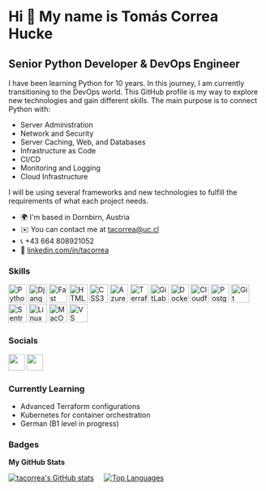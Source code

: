 Hi 👋 My name is Tomás Correa Hucke
==========================================================================================================================================

Senior Python Developer & DevOps Engineer
-----------------------------------------

I have been learning Python for 10 years. In this journey, I am currently transitioning to the DevOps world. This GitHub profile is my way to explore new technologies and gain different skills. The main purpose is to connect Python with:

- Server Administration
- Network and Security
- Server Caching, Web, and Databases
- Infrastructure as Code
- CI/CD
- Monitoring and Logging
- Cloud Infrastructure

I will be using several frameworks and new technologies to fulfill the requirements of what each project needs.

* 🌍  I'm based in Dornbirn, Austria
* ✉️  You can contact me at [tacorrea@uc.cl](mailto:tacorrea@uc.cl)
* 📞  +43 664 808921052
* 🔗  [linkedin.com/in/tacorrea](https://www.linkedin.com/in/tacorrea)

### Skills

<p align="left">
<a href="https://www.python.org/" target="_blank" rel="noreferrer"><img src="https://raw.githubusercontent.com/danielcranney/readme-generator/main/public/icons/skills/python-colored.svg" width="36" height="36" alt="Python" /></a>
<a href="https://www.djangoproject.com/" target="_blank" rel="noreferrer"><img src="https://raw.githubusercontent.com/danielcranney/readme-generator/main/public/icons/skills/django-colored.svg" width="36" height="36" alt="Django" /></a>
<a href="https://fastapi.tiangolo.com/" target="_blank" rel="noreferrer"><img src="https://raw.githubusercontent.com/danielcranney/readme-generator/main/public/icons/skills/fastapi-colored.svg" width="36" height="36" alt="Fast API" /></a>
<a href="https://developer.mozilla.org/en-US/docs/Glossary/HTML5" target="_blank" rel="noreferrer"><img src="https://raw.githubusercontent.com/danielcranney/readme-generator/main/public/icons/skills/html5-colored.svg" width="36" height="36" alt="HTML5" /></a>
<a href="https://www.w3.org/Style/CSS/" target="_blank" rel="noreferrer"><img src="https://raw.githubusercontent.com/danielcranney/readme-generator/main/public/icons/skills/css3-colored.svg" width="36" height="36" alt="CSS3" /></a>
<a href="https://azure.microsoft.com/" target="_blank" rel="noreferrer"><img src="https://raw.githubusercontent.com/danielcranney/readme-generator/main/public/icons/skills/azure-colored.svg" width="36" height="36" alt="Azure" /></a>
<a href="https://www.terraform.io/" target="_blank" rel="noreferrer"><img src="https://raw.githubusercontent.com/danielcranney/readme-generator/main/public/icons/skills/terraform-colored.svg" width="36" height="36" alt="Terraform" /></a>
<a href="https://www.gitlab.com/" target="_blank" rel="noreferrer"><img src="https://raw.githubusercontent.com/danielcranney/readme-generator/main/public/icons/skills/gitlab-colored.svg" width="36" height="36" alt="GitLab" /></a>
<a href="https://www.docker.com/" target="_blank" rel="noreferrer"><img src="https://raw.githubusercontent.com/danielcranney/readme-generator/main/public/icons/skills/docker-colored.svg" width="36" height="36" alt="Docker" /></a>
<a href="https://www.cloudflare.com/" target="_blank" rel="noreferrer"><img src="https://raw.githubusercontent.com/danielcranney/readme-generator/main/public/icons/skills/cloudflare-colored.svg" width="36" height="36" alt="Cloudflare" /></a>
<a href="https://www.postgresql.org/" target="_blank" rel="noreferrer"><img src="https://raw.githubusercontent.com/danielcranney/readme-generator/main/public/icons/skills/postgresql-colored.svg" width="36" height="36" alt="PostgreSQL" /></a>
<a href="https://git-scm.com/" target="_blank" rel="noreferrer"><img src="https://raw.githubusercontent.com/danielcranney/readme-generator/main/public/icons/skills/git-colored.svg" width="36" height="36" alt="Git" /></a>
<a href="https://sentry.io/" target="_blank" rel="noreferrer"><img src="https://raw.githubusercontent.com/danielcranney/readme-generator/main/public/icons/skills/sentry-colored.svg" width="36" height="36" alt="Sentry" /></a>
<a href="https://www.linux.org/" target="_blank" rel="noreferrer"><img src="https://raw.githubusercontent.com/danielcranney/readme-generator/main/public/icons/skills/linux-colored.svg" width="36" height="36" alt="Linux" /></a>
<a href="https://apple.com" target="_blank" rel="noreferrer"><img src="https://raw.githubusercontent.com/danielcranney/readme-generator/main/public/icons/skills/macos-colored.svg" width="36" height="36" alt="MacOS" /></a>
<a href="https://code.visualstudio.com/" target="_blank" rel="noreferrer"><img src="https://raw.githubusercontent.com/danielcranney/readme-generator/main/public/icons/skills/visualstudiocode.svg" width="36" height="36" alt="VS Code" /></a>
</p>

### Socials

<p align="left">
<a href="https://www.github.com/tacorrea" target="_blank" rel="noreferrer"><img src="https://raw.githubusercontent.com/danielcranney/readme-generator/main/public/icons/socials/github.svg" width="32" height="32" /></a>
<a href="https://www.linkedin.com/in/tacorrea" target="_blank" rel="noreferrer"><img src="https://raw.githubusercontent.com/danielcranney/readme-generator/main/public/icons/socials/linkedin.svg" width="32" height="32" /></a>
</p>

### Currently Learning

- Advanced Terraform configurations
- Kubernetes for container orchestration
- German (B1 level in progress)

### Badges

<b>My GitHub Stats</b>

<div style="display: flex; gap: 20px;">
<a href="http://www.github.com/tacorrea"><img src="https://github-readme-stats.vercel.app/api?username=tacorrea&show_icons=true&hide=&count_private=true&title_color=0891b2&text_color=ffffff&icon_color=0891b2&bg_color=1c1917&hide_border=true&show_icons=true" alt="tacorrea's GitHub stats" /></a>
<a href="https://github.com/tacorrea"><img src="https://github-readme-stats.vercel.app/api/top-langs/?username=tacorrea&langs_count=10&title_color=0891b2&text_color=ffffff&icon_color=0891b2&bg_color=1c1917&hide_border=true&locale=en&custom_title=Top%20%Languages" alt="Top Languages" /></a>
</div>
